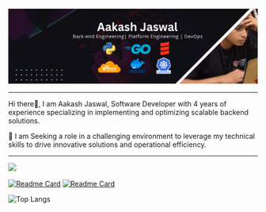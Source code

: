 
![Hi There](https://github.com/AakashJaswal/AakashJaswal/blob/main/Aakash%20Jaswal%20LinkedIn.png)
****
Hi there👋, I am Aakash Jaswal, Software Developer with 4 years of experience specializing in implementing and optimizing scalable backend solutions. 

🔭 I am Seeking a role in a challenging environment to leverage my technical skills to drive innovative solutions and operational efficiency.
****
![](https://komarev.com/ghpvc/?username=AakashJaswal&color=green)  

[![Readme Card](https://github-readme-stats.vercel.app/api/pin/?username=AakashJaswal&repo=Trading-Simulator)](https://github.com/AakashJaswal/Trading-Simulator) [![Readme Card](https://github-readme-stats.vercel.app/api/pin/?username=AakashJaswal&repo=SonicSense-Music-Player)](https://github.com/AakashJaswal/SonicSense-Music-Player)

![Top Langs](https://github-readme-stats.vercel.app/api/top-langs/?username=AakashJaswal&layout=compact)
